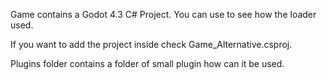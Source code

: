 Game contains a Godot 4.3 C# Project. You can use to see how the loader used.

If you want to add the project inside check Game_Alternative.csproj.

Plugins folder contains a folder of small plugin how can it be used.